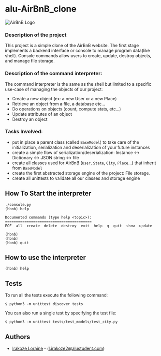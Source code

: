 # alu-AirBnB_clone

![AirBnB Logo](https://s3.amazonaws.com/alu-intranet.hbtn.io/uploads/medias/2018/6/65f4a1dd9c51265f49d0.png?X-Amz-Algorithm=AWS4-HMAC-SHA256&X-Amz-Credential=AKIARDDGGGOUZTW2RLVB%2F20240913%2Fus-east-1%2Fs3%2Faws4_request&X-Amz-Date=20240913T121534Z&X-Amz-Expires=86400&X-Amz-SignedHeaders=host&X-Amz-Signature=822c6056cac864b39f922f96d7970dec8e98b5398f9972a1e809a1891053af1b)

### Description of the project

This project is a simple clone of the AirBnB website. The first stage implements a backend interface or console to manage program data(like shell). Console commands allow users to create, update, destroy objects, and manage file storage.

### Description of the command interpreter:

The command interpreter is the same as the shell but limited to a specific use-case of managing the objects of our project:

- Create a new object (ex: a new User or a new Place)
- Retrieve an object from a file, a database etc…
- Do operations on objects (count, compute stats, etc…)
- Update attributes of an object
- Destroy an object

### Tasks Involved:

- put in place a parent class (called `BaseModel`) to take care of the initialization, serialization and deserialization of your future instances
- create a simple flow of serialization/deserialization: Instance <-> Dictionary <-> JSON string <-> file
- create all classes used for AirBnB (`User`, `State`, `City`, `Place`…) that inherit from `BaseModel`
- create the first abstracted storage engine of the project: File storage.
- create all unittests to validate all our classes and storage engine

## How To Start the interpreter

```
./console.py
(hbnb) help

Documented commands (type help <topic>):
========================================
EOF  all  create  delete  destroy  exit  help  q  quit  show  update

(hbnb)
(hbnb)
(hbnb) quit
```

## How to use the interpreter

```
(hbnb) help
```

## Tests

To run all the tests execute the following command:

```
$ python3 -m unittest discover tests
```

You can also run a single test by specifying the test file:

```
$ python3 -m unittest tests/test_models/test_city.py
```

## Authors

- [Irakoze Loraine](https://github.com/IrakozeLoraine) - (l.irakoze2@alustudent.com)
